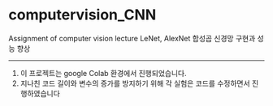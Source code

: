 # computervision_CNN
Assignment of computer vision lecture
LeNet, AlexNet 합성곱 신경망 구현과 성능 향상

---
1. 이 프로젝트는 google Colab 환경에서 진행되었습니다.
2. 지나친 코드 길이와 변수의 증가를 방지하기 위해 각 실험은 코드를 수정하면서 진행하였습니다
